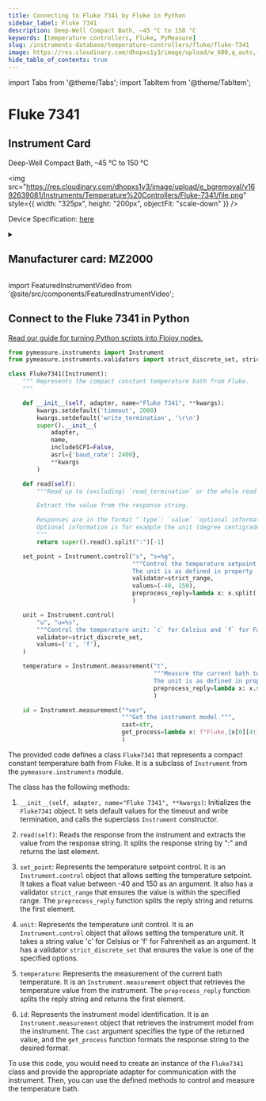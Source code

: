 ```yaml
---
title: Connecting to Fluke 7341 by Fluke in Python
sidebar_label: Fluke 7341
description: Deep-Well Compact Bath, –45 °C to 150 °C
keywords: [temperature controllers, Fluke, PyMeasure]
slug: /instruments-database/temperature-controllers/fluke/fluke-7341
image: https://res.cloudinary.com/dhopxs1y3/image/upload/w_600,q_auto,f_auto/e_bgremoval/v1692639081/Instruments/Temperature%20Controllers/Fluke-7341/file.jpg
hide_table_of_contents: true
---
```


import Tabs from '@theme/Tabs';
import TabItem from '@theme/TabItem';

# Fluke 7341

## Instrument Card

<div className="flex">

<div>

Deep-Well Compact Bath, –45 °C to 150 °C

</div>

<img src="https://res.cloudinary.com/dhopxs1y3/image/upload/e_bgremoval/v1692639081/Instruments/Temperature%20Controllers/Fluke-7341/file.png" style={{ width: "325px", height: "200px", objectFit: "scale-down" }} />

</div>

<div className="flex text-center">

<p>Device Specification: <a target="\_blank" href="https://download.flukecal.com/pub/literature/7341__Rebrand__ugeng0000.pdf">here</a></p>

</div>

<details style={{ marginTop: "15px"}}>
<summary><h2>Manufacturer card: MZ2000</h2></summary>

<img src="https://res.cloudinary.com/dhopxs1y3/image/upload/v1692806166/Instruments/Vendor%20Logos/Fluke.png" style={{ width: "100%", height: "170px",objectFit: "scale-down" }} />

**Fluke** Corporation is the world leader in professional electronic test tools and software for measuring and condition monitoring.

<ul>
  <li>Headquarters: US</li>
  <li>Yearly Revenue (millions, USD): 700.0</li>
  <li>Vendor Website: <a href="https://us.flukecal.com/">here</a></li>
</ul>
</details>

import FeaturedInstrumentVideo from '@site/src/components/FeaturedInstrumentVideo';

<FeaturedInstrumentVideo category='WIDGET2000' manufacturer='MZ2000'></FeaturedInstrumentVideo>


## Connect to the Fluke 7341 in Python

[Read our guide for turning Python scripts into Flojoy nodes.](https://docs.flojoy.ai/custom-nodes/creating-custom-node/)
<Tabs>

<TabItem value="Flojoy" label="Flojoy" className="flojoy-instrument-tabs">

<NodeCardCollection category='WIDGET2000' manufacturer='MZ2000'></NodeCardCollection>

</TabItem>
<TabItem value="PyMeasure" label="PyMeasure">

```python
from pymeasure.instruments import Instrument
from pymeasure.instruments.validators import strict_discrete_set, strict_range

class Fluke7341(Instrument):
    """ Represents the compact constant temperature bath from Fluke.
    """

    def __init__(self, adapter, name="Fluke 7341", **kwargs):
        kwargs.setdefault('timeout', 2000)
        kwargs.setdefault('write_termination', '\r\n')
        super().__init__(
            adapter,
            name,
            includeSCPI=False,
            asrl={'baud_rate': 2400},
            **kwargs
        )

    def read(self):
        """Read up to (excluding) `read_termination` or the whole read buffer.

        Extract the value from the response string.

        Responses are in the format "`type`: `value` `optional information`".
        Optional information is for example the unit (degree centigrade or Fahrenheit).
        """
        return super().read().split(":")[-1]

    set_point = Instrument.control("s", "s=%g",
                                   """Control the temperature setpoint (float from -40 to 150 °C)
                                   The unit is as defined in property :attr:`~.unit`.""",
                                   validator=strict_range,
                                   values=(-40, 150),
                                   preprocess_reply=lambda x: x.split()[0],
                                   )

    unit = Instrument.control(
        "u", "u=%s",
        """Control the temperature unit: `c` for Celsius and `f` for Fahrenheit`.""",
        validator=strict_discrete_set,
        values=('c', 'f'),
    )

    temperature = Instrument.measurement("t",
                                         """Measure the current bath temperature.
                                         The unit is as defined in property :attr:`unit`.""",
                                         preprocess_reply=lambda x: x.split()[0],
                                         )

    id = Instrument.measurement("*ver",
                                """Get the instrument model.""",
                                cast=str,
                                get_process=lambda x: f"Fluke,{x[0][4:]},NA,{x[1]}",
                                )
```

The provided code defines a class `Fluke7341` that represents a compact constant temperature bath from Fluke. It is a subclass of `Instrument` from the `pymeasure.instruments` module.

The class has the following methods:

1. `__init__(self, adapter, name="Fluke 7341", **kwargs)`: Initializes the `Fluke7341` object. It sets default values for the timeout and write termination, and calls the superclass `Instrument` constructor.

2. `read(self)`: Reads the response from the instrument and extracts the value from the response string. It splits the response string by ":" and returns the last element.

3. `set_point`: Represents the temperature setpoint control. It is an `Instrument.control` object that allows setting the temperature setpoint. It takes a float value between -40 and 150 as an argument. It also has a validator `strict_range` that ensures the value is within the specified range. The `preprocess_reply` function splits the reply string and returns the first element.

4. `unit`: Represents the temperature unit control. It is an `Instrument.control` object that allows setting the temperature unit. It takes a string value 'c' for Celsius or 'f' for Fahrenheit as an argument. It has a validator `strict_discrete_set` that ensures the value is one of the specified options.

5. `temperature`: Represents the measurement of the current bath temperature. It is an `Instrument.measurement` object that retrieves the temperature value from the instrument. The `preprocess_reply` function splits the reply string and returns the first element.

6. `id`: Represents the instrument model identification. It is an `Instrument.measurement` object that retrieves the instrument model from the instrument. The `cast` argument specifies the type of the returned value, and the `get_process` function formats the response string to the desired format.

To use this code, you would need to create an instance of the `Fluke7341` class and provide the appropriate adapter for communication with the instrument. Then, you can use the defined methods to control and measure the temperature bath.

</TabItem>
</Tabs>